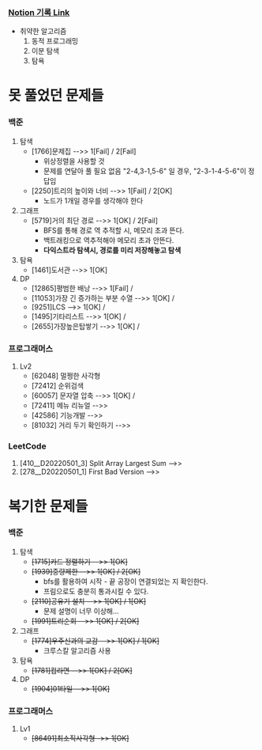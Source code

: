 ### [Notion 기록 Link](https://jnam.notion.site/3a57997df12848f093fb434e7fef4c4c)

- 취약한 알고리즘
  1. 동적 프로그래밍
  2. 이분 탐색
  3. 탐욕

# 못 풀었던 문제들
### 백준
1. 탐색
   - [1766]문제집 -->> 1[Fail] / 2[Fail]
     - 위상정렬을 사용할 것
     - 문제를 연달아 풀 필요 없음 "2-4,3-1,5-6" 일 경우, "2-3-1-4-5-6"이 정답임
   - [2250]트리의 높이와 너비 -->> 1[Fail] / 2[OK]
     - 노드가 1개일 경우를 생각해야 한다
2. 그래프
   - [5719]거의 최단 경로 -->> 1[OK] / 2[Fail]
      - BFS를 통해 경로 역 추적할 시, 메모리 초과 뜬다.
      - 백트래킹으로 역추적해야 메모리 초과 안뜬다.
      - **다익스트라 탐색시, 경로를 미리 저장해놓고 탐색**
3. 탐욕
   - [1461]도서관 -->> 1[OK]
4. DP
    - [12865]평범한 배낭 -->> 1[Fail] /
    - [11053]가장 긴 증가하는 부분 수열 -->> 1[OK] /
    - [9251]LCS -->> 1[OK] /
    - [1495]기타리스트 -->> 1[OK] /
    - [2655]가장높은탑쌓기 -->> 1[OK] /

### 프로그래머스
1. Lv2
   - [62048] 멀쩡한 사각형
   - [72412] 순위검색
   - [60057] 문자열 압축 -->> 1[OK] /
   - [72411] 메뉴 리뉴얼 -->>
   - [42586] 기능개발 -->>
   - [81032] 거리 두기 확인하기 -->>

### LeetCode

1. [410__D20220501_3] Split Array Largest Sum -->>
2. [278__D20220501_1] First Bad Version -->>

# 복기한 문제들

### 백준
1. 탐색
   - ~~[1715]카드 정렬하기 -->> 1[OK]~~
   - ~~[1939]중량제한 -->> 1[OK] / 2[OK]~~
     - bfs를 활용하여 시작 - 끝 공장이 연결되었는 지 확인한다.
     - 프림으로도 충분히 통과시킬 수 있다.
   - ~~[2110]공유기 설치 -->> 1[OK] / 1[OK]~~
     - 문제 설명이 너무 이상해...
   - ~~[1991]트리순회 -->> 1[OK] / 2[OK]~~
2. 그래프
    - ~~[1774]우주신과의 교감 -->> 1[OK] / 1[OK]~~
      - 크루스칼 알고리즘 사용
3. 탐욕
    - ~~[1781]컵라면 -->> 1[OK] / 2[OK]~~
4. DP
    - ~~[1904]01타일 -->> 1[OK]~~
### 프로그래머스
1. Lv1
   - ~~[86491]최소직사각형 ->> 1[OK]~~
